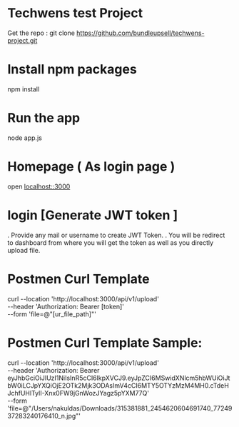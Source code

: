 # Techwens test Project

Get the repo : git clone https://github.com/bundleupsell/techwens-project.git

# Install npm packages
npm install 

# Run the app
node app.js

# Homepage ( As login page )
 open [localhost::3000](http://localhost:3000/)

# login [Generate JWT token ]
 . Provide any mail or username to create JWT Token.
 . You will be redirect to dashboard from where you will get the token as well as you directly upload file.

# Postmen Curl Template
curl --location 'http://localhost:3000/api/v1/upload' \
--header 'Authorization: Bearer [token]' \
--form 'file=@"[ur_file_path]"'


# Postmen Curl Template Sample:

curl --location 'http://localhost:3000/api/v1/upload' \
--header 'Authorization: Bearer eyJhbGciOiJIUzI1NiIsInR5cCI6IkpXVCJ9.eyJpZCI6MSwidXNlcm5hbWUiOiJtbW0iLCJpYXQiOjE2OTk2Mjk3ODAsImV4cCI6MTY5OTYzMzM4MH0.cTdeHJchfUHlTylI-Xnx0FW9jGnWozJYagz5pYXM77Q' \
--form 'file=@"/Users/nakuldas/Downloads/315381881_2454620604691740_7724937283240176410_n.jpg"'
